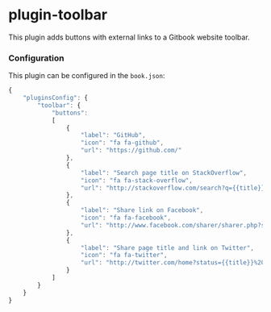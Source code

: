 # plugin-toolbar

This plugin adds buttons with external links to a Gitbook website toolbar.

### Configuration

This plugin can be configured in the `book.json`:

```js
{
    "pluginsConfig": {
        "toolbar": {
            "buttons":
            [
                {
                    "label": "GitHub",
                    "icon": "fa fa-github",
                    "url": "https://github.com/"
                },
                {
                    "label": "Search page title on StackOverflow",
                    "icon": "fa fa-stack-overflow",
                    "url": "http://stackoverflow.com/search?q={{title}}"
                },
                {
                    "label": "Share link on Facebook",
                    "icon": "fa fa-facebook",
                    "url": "http://www.facebook.com/sharer/sharer.php?s=100&p[url]={{url}}"
                },
                {
                    "label": "Share page title and link on Twitter",
                    "icon": "fa fa-twitter",
                    "url": "http://twitter.com/home?status={{title}}%20{{url}}"
                }
            ]
        }
    }
}
```

